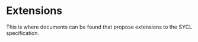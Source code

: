 # Extensions

This is where documents can be found that propose extensions to the SYCL
specification.
